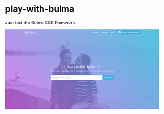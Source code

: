 # play-with-bulma
Just test the Bulma CSS Framwork

![Preview](https://raw.githubusercontent.com/nansthomas/play-with-bulma/master/preview.png)
